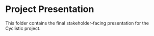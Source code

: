 # Project Presentation

This folder contains the final stakeholder-facing presentation for the Cyclistic project.

